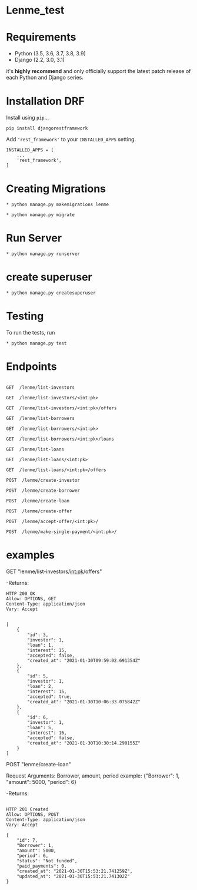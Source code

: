 # Lenme_test
# Requirements

* Python (3.5, 3.6, 3.7, 3.8, 3.9)
* Django (2.2, 3.0, 3.1)

it's **highly recommend** and only officially support the latest patch release of
each Python and Django series.

# Installation DRF

Install using `pip`...

    pip install djangorestframework

Add `'rest_framework'` to your `INSTALLED_APPS` setting.

    INSTALLED_APPS = [
        ...
        'rest_framework',
    ]

# Creating Migrations


	* python manage.py makemigrations lenme
   
	* python manage.py migrate
   
# Run Server


	* python manage.py runserver

# create superuser


	* python manage.py createsuperuser

# Testing
To run the tests, run


	* python manage.py test


# Endpoints
```

GET  /lenme/list-investors

GET  /lenme/list-investors/<int:pk>

GET  /lenme/list-investors/<int:pk>/offers

GET  /lenme/list-borrowers

GET  /lenme/list-borrowers/<int:pk>

GET  /lenme/list-borrowers/<int:pk>/loans

GET  /lenme/list-loans

GET  /lenme/list-loans/<int:pk>

GET  /lenme/list-loans/<int:pk>/offers

POST  /lenme/create-investor

POST  /lenme/create-borrower

POST  /lenme/create-loan

POST  /lenme/create-offer

POST  /lenme/accept-offer/<int:pk>/

POST  /lenme/make-single-payment/<int:pk>/
```

# examples

GET  "lenme/list-investors/<int:pk>/offers"

-Returns:
```
HTTP 200 OK
Allow: OPTIONS, GET
Content-Type: application/json
Vary: Accept


[
    {
        "id": 3,
        "investor": 1,
        "loan": 1,
        "interest": 15,
        "accepted": false,
        "created_at": "2021-01-30T09:59:02.691354Z"
    },
    {
        "id": 5,
        "investor": 1,
        "loan": 2,
        "interest": 15,
        "accepted": true,
        "created_at": "2021-01-30T10:06:33.075842Z"
    },
    {
        "id": 6,
        "investor": 1,
        "loan": 5,
        "interest": 16,
        "accepted": false,
        "created_at": "2021-01-30T10:30:14.290155Z"
    }
]
```

POST  "lenme/create-loan"

Request Arguments: Borrower, amount, period
example:
{"Borrower": 1, "amount": 5000, "period": 6}

-Returns:
```

HTTP 201 Created
Allow: OPTIONS, POST
Content-Type: application/json
Vary: Accept

{
    "id": 7,
    "Borrower": 1,
    "amount": 5000,
    "period": 6,
    "status": "Not funded",
    "paid_payments": 0,
    "created_at": "2021-01-30T15:53:21.741259Z",
    "updated_at": "2021-01-30T15:53:21.741302Z"
}
```


















    
    
